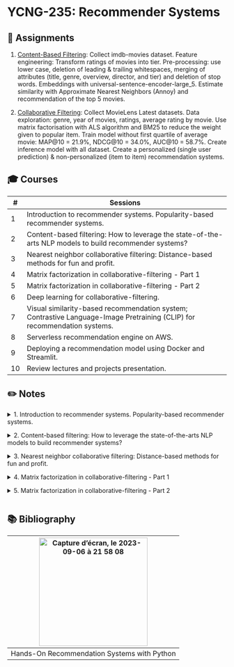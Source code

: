 # YCNG-235: Recommender Systems


## :rocket: Assignments

1. [Content-Based Filtering](https://github.com/MNLepage08/YCNG-235/blob/main/Assignment_1_MNL.ipynb): Collect imdb-movies dataset. Feature engineering: Transform ratings of movies into tier. Pre-processing: use lower case, deletion of leading & trailing whitespaces, merging of attributes (title, genre, overview, director, and tier) and deletion of stop words. Embeddings with universal-sentence-encoder-large_5. Estimate similarity with Approximate Nearest Neighbors (Annoy) and recommendation of the top 5 movies.
   
2. [Collaborative Filtering](https://github.com/MNLepage08/YCNG-235/blob/main/Assignment_2_MNL_V2.ipynb): Collect MovieLens Latest datasets. Data exploration: genre, year of movies, ratings, average rating by movie. Use matrix factorisation with ALS algorithm and BM25 to reduce the weight given to popular item. Train model without first quartile of average movie: MAP@10 = 21.9%, NDCG@10 = 34.0%, AUC@10 = 58.7%. Create inference model with all dataset. Create a personalized (single user prediction) & non-personalized (item to item) recommendation systems.

## :mortar_board: Courses

| # | Sessions | 
| ------------- | ------------- |
| 1 | Introduction to recommender systems. Popularity-based recommender systems.|
| 2 | Content-based filtering: How to leverage the state-of-the-arts NLP models to build recommender systems?|
| 3 | Nearest neighbor collaborative filtering: Distance-based methods for fun and profit. |
| 4 | Matrix factorization in collaborative-filtering - Part 1 |
| 5 | Matrix factorization in collaborative-filtering - Part 2 |
| 6 | Deep learning for collaborative-filtering. |
| 7 | Visual similarity-based recommendation system; Contrastive Language-Image Pretraining (CLIP) for recommendation systems. |
| 8 | Serverless recommendation engine on AWS. |
| 9 | Deploying a recommendation model using Docker and Streamlit. |
| 10 | Review lectures and projects presentation. |


## :pencil2: Notes

<details close>
<summary>1. Introduction to recommender systems. Popularity-based recommender systems.<p></summary>

* **Recommendation systems:** Algorithms designed to suggest relevant items (articles, clothes, songs, videos, etc.) to users based on many different factors. In many industries, such as e-commerce, the usage of recommendation systems can generate a huge amount of revenue.<p>
  **1. Content-based filtering:** It is mainly based on the principle of similar contents. It creates a profile for a user or an item to characterize its nature. Content: Text, Image. Movie recommendation:
  1. Item profile: genre, actors, director, creation date, description, etc.
  2. User profile: age, gender, occupation, zip code, etc.
  
  **2. Collaborative filtering:** Nowadays, many of recommendation systems use collaborative filtering in some form. It uses similarities between users and items to make recommendations. This is done by collecting preferences from many users without requiring the creation of explicit profiles. Key assumption: If Tom and Bob share similar preference over a set of items, Bob is more likely to share Tom’s taste on a novel item than any randomly chosen user.
  1. Use-Case 1: Recommend most relevant items per user.<br><img width="495" alt="Capture d’écran, le 2023-09-07 à 11 14 43" src="https://github.com/MNLepage08/MNLepage08/assets/113123425/ff6c1e8c-ec65-4616-9424-4badc80e9508">
  2. Use-Case 2: item-to-item recommendation.<br><img width="530" alt="Capture d’écran, le 2023-09-07 à 11 14 51" src="https://github.com/MNLepage08/MNLepage08/assets/113123425/92d31e7e-0acb-43e5-81c6-390688b4e338">
  3. Use-Case 3: relevant users to a specific item.<br><img width="402" alt="Capture d’écran, le 2023-09-07 à 11 15 01" src="https://github.com/MNLepage08/MNLepage08/assets/113123425/7653da2e-c529-42e9-902b-24791642df95">

  **3. Hybrid**<br><img width="554" alt="Capture d’écran, le 2023-09-07 à 11 21 37" src="https://github.com/MNLepage08/MNLepage08/assets/113123425/cdfba381-4dd0-45f0-8a36-4c2d0e84bac5">

* **Popularity-based:** If a product is usually purchased or a video is frequently viewed by Canadian-based users, it can be suggested to any new user from Canada. It is a generic recommendation algorithm. It can be used to address user cold-start problem in collaborative filtering. [Last.fm dataset](https://www.kaggle.com/datasets/neferfufi/lastfm)

</details> 


<details close>
<summary>2. Content-based filtering: How to leverage the state-of-the-arts NLP models to build recommender systems?<p></summary>

* **Content-Based Filtering:** It is mainly based on the principle of similar contents. It creates a profile for a user or an item to characterize its nature. 

* **Main steps of Content-Based Filtering:**
  1. Feature extraction: convert text/image into numerical vectors.
  2. Compute the cosine similarity of a given item and any other items in the dataset.
  3. Pick items with the greatest cosine similarity (top-N).
 
* **Information Retrieval:** Term Frequency-Inverse Document Frequency (TF-IDF). It is often used in various natural language processing tasks, including text classification, information retrieval, and document similarity analysis. It helps in identifying important terms and reducing the impact of common and less informative words in text data. It calculates how relevant a word (t) is to a document (d) in a corpus.<br>
  **Term frequency:** frequency (count) of words in a document.<br>
  **Inverse document frequency:** how common is a word in a document.<br>

  **Example:** Review: this song is great, and it is sad. Number of words: 8. Suppose that we have 3 phrases (documents). IDF: log(# documents d / 3 documents with term t)<br>
  <img width="314" alt="Capture d’écran, le 2023-09-07 à 13 15 09" src="https://github.com/MNLepage08/MNLepage08/assets/113123425/c1251975-d7bf-430e-8a79-52442e6ddad4"><br>
  Higher TF-IDF scores indicate that a term is both frequent in a particular document (TF) and rare across the entire collection (IDF), making it a potentially important and distinctive term for that document.

* [Transformer Architecture:](https://arxiv.org/abs/1706.03762) has had a profound influence on the field of natural language processing (NLP) and various sequence-to-sequence tasks. It serves as the fundamental building block for numerous cutting-edge NLP models such as BERT, GPT, and more.<br>

  **Self-Attention Mechanism:** The core innovation of the Transformer is the self-attention mechanism. It allows the model to weigh the importance of different words in a sentence when encoding or decoding it. This enables the model to consider the context of each word in relation to all other words, regardless of their position in the sequence.<br>

  **Multi-Head Attention:** This means they perform self-attention multiple times in parallel, each time with different learned weights. This allows the model to focus on different parts of the input sequence for different tasks.<br>

  **Positional Encoding:** Since Transformers do not have a built-in understanding of word order or sentence structure like RRNs and CNNs, positional encoding is necessary to inject this sequential information into the model.

  **Encoder-Decoder Architecture:** In sequence-to- sequence tasks like machine translation, the Transformer uses an encoder-decoder architecture. The encoder processes the input sequence, while the decoder generates the output sequence. Both encoder and decoder consist of stacks of layers, each containing multi-head self-attention mechanisms and feedforward neural networks.

  **Masking**: In tasks like language modeling, a masking mechanism is used to ensure that the model attends only to previous positions and not future positions in the input sequence (Cheating proof masking).

* [Sentence Transformers:](https://www.sbert.net) Collection of several state-of-the-art pre-trained NLP models. It offers an easy approach to generate dense vector representations for sentences, paragraphs, and images. These models are built upon transformer networks. They are fine-tuned for various use-cases including semantic search, clustering, translated sentence mining, etc. 
  [GitHub](https://github.com/UKPLab/sentence-transformers), 
  [Pre-trained Models](https://www.sbert.net/docs/pretrained_models.html)

* [Universal Sentence Encoder:](https://tfhub.dev) One of Google models for sentence encoding. It summarizes any given sentence to 512-dimensional sentence embedding resulting in a generic sentence embedding that transfers universally to wide variety of NLP tasks. Encoding architectures: Deep Average Network(DAN), Transformer Encoder. [Paper](https://arxiv.org/abs/1803.11175)<br>

  **Cosine Similarity:** <br>
  <img width="297" alt="Capture d’écran, le 2023-09-07 à 14 18 48" src="https://github.com/MNLepage08/MNLepage08/assets/113123425/ef54155c-1b9e-4d21-adc3-776db3aca378">

</details> 


<details close>
<summary>3. Nearest neighbor collaborative filtering: Distance-based methods for fun and profit.<p></summary>

<img width="300" align="right" alt="Capture d’écran, le 2023-09-22 à 10 50 34" src="https://github.com/MNLepage08/MNLepage08/assets/113123425/d5b3a0a0-c8f7-486b-b42d-b14527e638cd">

* **Collaborative Filtering:** It uses similarities between users and items to make recommendations. The information collected from other users is used to recommend new items to the current user. It works for any kind of problem. Howeverm it suffers from cold-start problem (new useres have noo historym new items have no ratings). Solve cold-start problem by if then statement with example content-based & collaborative filtering or with hybrid system.
  
* **Formal model:** U: set of users. I: set of items. R: set or ratings (explicit or implicit). Utility finction: U x I -> R. It is potentially a large-scale matrix where users and items are rows and columns of the matrix. It is a super sparce matrix.
  
* **Scoring in collaborative filtering:**
    * Most convenient is to use high quality explicit feedback (like / dislike buttons in YouTube videos).
    * In many cases explicit feedback is not available, which requires using implicit feedback (purchase history, browsing history, search patterns).
    * Create a common currency of liked items (explicit / implicit feedback).
 
* **Collaborative filtering variants:**
    * Item-based: similarities between items in the training dataset is calculated.
    * User-based: similarities between users in the training dataset is calculated.
    * Item-based variant is prefered over user-based (more scalable, stable over time -> keep embeddings).
    * User-oriented is not usually easy to scale given the dynamic preference of users.

* **Nearest neighbors:** The main steps
    * **Step 1:** Create nearest neighbors for items using a similarity measure (e.g. cosine similarity).
       1. Compute similarity ($S_{ij}$) between item i.<br>
          <img width="458" alt="Capture d’écran, le 2023-09-22 à 11 30 04" src="https://github.com/MNLepage08/YCNG-288-DevOps/assets/113123425/c038c525-18fb-4724-b65a-9b2922b6b6c7">
       2. Identify k items (neighbors) rated by user u taht are most similar to item i by using the similarity measure. Let denote them by $S^k(i, u)$.
    * **Step 2:** Compute the weighted average for each item.<br>
      <img width="200" alt="Capture d’écran, le 2023-09-22 à 11 39 08" src="https://github.com/MNLepage08/YCNG-288-DevOps/assets/113123425/cc7dde0c-472b-435e-967a-355db0a5edef">
 

</details> 


<details close>
<summary>4. Matrix factorization in collaborative-filtering - Part 1<p></summary>

* **Matrix factorization:** We can represent user-item interactions with a low dimensional latent space of features. The model predicts users preferences of unseen items. We can guess what people like, but don't know what they don't like (implicit feedback). Prediction: <img width="82" alt="image" src="https://github.com/MNLepage08/YCNG-235/assets/113123425/4495adcd-05a7-4a9d-b1ca-1c35149b8877"><br>
  <img width="524" alt="Capture d’écran, le 2023-09-28 à 11 37 53" src="https://github.com/MNLepage08/MNLepage08/assets/113123425/7888f1f6-2830-45fb-b158-0b83cdcaea08"><br>
  where n = number of users, m = number of items, k = is our embedding dimension (latent features). The objective is to estimate the matrix R.<br>
  <img width="766" alt="Capture d’écran, le 2023-09-28 à 11 46 30" src="https://github.com/MNLepage08/MNLepage08/assets/113123425/9cbc4af9-3ea2-41f7-9235-45b62efd8191">

* **Use-case:** (see in note 1)<br>
  * Recommend most relevant items per user: personalization items for users.
  * Item-to-item recommendation: non-personalization recommendation (list of similar item).
  * Suggest relevant users to a specific item: Create retention marketing campaign and target the users that we think they would be interested into those 500 new arrivals.
 
* [Alternating Least Square (ALS):](http://yifanhu.net/PUB/cf.pdf) Collaborative Filtering for Implicit Feedback Datasets. The cost function contains m by n terms, where m is the number of users and n is the number of items.<br>
<img width="541" alt="Capture d’écran, le 2023-09-28 à 12 45 03" src="https://github.com/MNLepage08/MNLepage08/assets/113123425/61442a30-20c7-4481-a1ec-95a9abe82eed"><p>
  <img width="138" align="left" alt="Capture d’écran, le 2023-09-28 à 13 00 51" src="https://github.com/MNLepage08/MNLepage08/assets/113123425/b0aabfbd-e9c3-47ee-9786-2cbf4e1fc42d">
  In toher words, if a user u consumed item i ($r_{ui}$ > 0), then we have an indication that u likes i ($p_{ui}$ = 1). On the other hand, if u never consumed i, we believe no preference.<br>
<img width="235" align="left" alt="Capture d’écran, le 2023-09-28 à 13 01 00" src="https://github.com/MNLepage08/MNLepage08/assets/113123425/65ce9ebd-276b-42ac-aba3-0133867f7e0c"> c is the level of confidence under the user preference. We can use linear or logarithmic. &nbsp;&nbsp;&nbsp;&nbsp;&nbsp;
<img width="423" align="right" alt="Capture d’écran, le 2023-09-28 à 13 01 08" src="https://github.com/MNLepage08/MNLepage08/assets/113123425/bdef5f4f-c71e-429b-b839-83f244f3d3f8"><br><br><br><br>
 ALS minimizes two loss functions alternatively:<br>
   * It first holds user-factors fixed and runs gradient descent with item-factors;
   * Then it hods item-factors fixed and runs gradient descent with user-factors.<br>
Prediction (recommendation): <img width="105" alt="Capture d’écran, le 2023-09-28 à 14 49 02" src="https://github.com/MNLepage08/MNLepage08/assets/113123425/59412344-a3e1-416b-b0d5-1e71782f9f11">

* **Evaluation: MAP@k or NDCG**
  * Precision: fraction of relevant recommended items: <br><img width="200" alt="Capture d’écran, le 2023-09-28 à 14 59 53" src="https://github.com/MNLepage08/MNLepage08/assets/113123425/113338da-e174-406e-9303-474dd2ad2339">Precision: 60%
  * Precision at k (P@k): fraction of relevant items in top k recommendations: P@1:0, P@2:0.5, P@3:0.33, P@4:0.5, P@5:0.6
  * Average Precision at k (AP@k): sum of P@k for different values of k divided by the total number of relevant recommendations in top k results. (For one user)
  * Mean Average Precision at k (MAP@k): the average P@k which average over the entire dataset. (For all users)

* **Approximate ALS:** Naïve approach: ranking every single item for every single user. Speed up generating. Recommendations using approximate nearest neighbor libraries (NMSLIB, Annoy, Faiss). Risk: potential missing of relevant results. [Approximate Nearest Neighbours for Recommender Systems](https://www.benfrederickson.com/approximate-nearest-neighbours-for-recommender-systems/).

</details>


<details close>
<summary>5. Matrix factorization in collaborative-filtering - Part 2 <p></summary>

* [Bayesian Personalized: ](https://arxiv.org/ftp/arxiv/papers/1205/1205.2618.pdf)
   * The recommendation models typically involve predicting a personalized score for each item (user preference for that item).
   * Then, the items are ranked according to the personalized scores
   * This means if the recommendation model perfectly fits the training dataset, it will treat all interactions that are not present in the training data the same way.
   * This approach may not take ranking into consideration for future recommendations.

 <img width="400" alt="Capture d’écran, le 2023-10-05 à 13 19 02" src="https://github.com/MNLepage08/YCNG-288-DevOps/assets/113123425/7e9fd441-a849-482f-a8c1-11e2299f134f">
 <img width="400" alt="Capture d’écran, le 2023-10-05 à 13 19 12" src="https://github.com/MNLepage08/YCNG-288-DevOps/assets/113123425/44bda64f-1a9f-4f8d-8ea2-a2d120fcb4d8">

</details>


## :books: Bibliography

| <img width="249" alt="Capture d’écran, le 2023-09-06 à 21 58 08" src="https://github.com/MNLepage08/MNLepage08/assets/113123425/53368a31-8a49-4df3-a7f0-1d8b3b806cd3"> | 
| :-------------: | 
| Hands-On Recommendation Systems with Python | 
